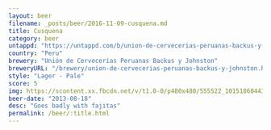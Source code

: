 ```yaml
---
layout: beer
filename: _posts/beer/2016-11-09-cusquena.md
title: Cusquena
category: beer
untappd: "https://untappd.com/b/union-de-cervecerias-peruanas-backus-y-johnston-cusquena-dorada/539117"
country: "Peru"
brewery: "Unión de Cervecerías Peruanas Backus y Johnston"
breweryURL: "/brewery/union-de-cervecerias-peruanas-backus-y-johnston.html"
style: "Lager - Pale"
score: 5
img: https://scontent.xx.fbcdn.net/v/t1.0-0/p480x480/555522_10151860443808745_1012342431_n.jpg?_nc_cat=100&_nc_ht=scontent.xx&oh=9a824c204d98c5ba1e41fdc9617c73f0&oe=5D426E91
beer-date: "2013-08-18"
desc: "Goes badly with fajitas"
permalink: /beer/:title.html
---
```

